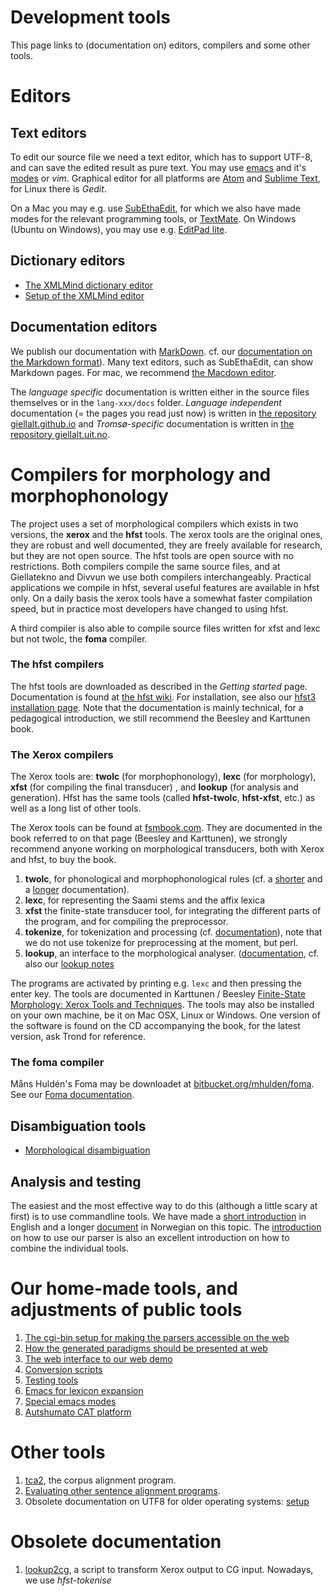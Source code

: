 Development tools
=================

This page links to (documentation on) editors, compilers and some other tools.

Editors
=======

Text editors
------------

To edit our source file we need a text editor, which has to support
UTF-8, and can save the edited result as pure text. You may use
[emacs](docu-emacs.html) and it's [modes](docu-emacs-modes.html) or *vim*. Graphical editor for all platforms are [Atom](https://atom.io/) and [Sublime Text](https://www.sublimetext.com/), for Linux there is *Gedit*.

On a Mac you may e.g. use [SubEthaEdit](subethaedit.html), for which we also
have made modes for the relevant programming tools, or [TextMate](https://macromates.com/).  On Windows (Ubuntu on Windows), you may use e.g. [EditPad lite](https://www.editpadlite.com/). 

Dictionary editors
------------------

- [The XMLMind dictionary editor](../infra/editing_dicts_w_XXE.md)
- [Setup of the XMLMind editor](xmlmind-dictsetup.md)


Documentation editors
---------------------

We publish our documentation with [MarkDown](https://www.markdownguide.org/). cf. our [documentation on the Markdown format](Markdown.html)). Many text editors, such as SubEthaEdit, can show Markdown pages. For mac, we recommend [the Macdown editor](https://macdown.uranusjr.com/).

The *language specific* documentation is written either in the source files themselves or in the `lang-xxx/docs` folder. *Language independent* documentation (= the pages you read just now) is written in [the repository giellalt.github.io](https://github.com/giellalt/giellalt.github.io) and *Tromsø-specific* documentation is written in [the repository giellalt.uit.no](https://github.com/divvungiellatekno/giellalt.uit.no).


Compilers for morphology and morphophonology
===========================================

The project uses a set of morphological compilers which exists in two
versions, the **xerox** and the **hfst** tools. The xerox tools are the
original ones, they are robust and well documented, they are freely
available for research, but they are not open source. The hfst tools are
open source with no restrictions. Both compilers compile the same source
files, and at Giellatekno and Divvun we use both compilers
interchangeably. Practical applications we compile in hfst,
several useful features are available in hfst only. On a daily basis the
xerox tools have a somewhat faster compilation speed, but in practice most developers have changed to using hfst.

A third compiler is also able to compile source files written for xfst
and lexc but not twolc, the **foma** compiler.


### The hfst compilers

The hfst tools are downloaded as described in the *Getting started* page.
Documentation is found at [the hfst
wiki](https://github.com/hfst/hfst/wiki). For
installation, see also our [hfst3 installation
page](../infra/compiling_HFST3.html). Note that the documentation is
mainly technical, for a pedagogical introduction, we still recommend the
Beesley and Karttunen book.


### The Xerox compilers

The Xerox tools are: **twolc** (for morphophonology), **lexc** (for
morphology), **xfst** (for compiling the final transducer) , and
**lookup** (for analysis and generation). Hfst has the same tools
(called **hfst-twolc**, **hfst-xfst**, etc.) as well as a long list of
other tools.

The Xerox tools can be found at [fsmbook.com](http://www.fsmbook.com).
They are documented in the book referred to on that page (Beesley and
Karttunen), we strongly recommend anyone working on morphological
transducers, both with Xerox and hfst, to buy the book.

1.  **twolc**, for phonological and morphophonological rules (cf. a
    [shorter](http://staff.um.edu.mt/mros1/nlp/fsa/twolc92.html) and a
    [longer](http://www.stanford.edu/~laurik/.book2software/twolc.pdf)
    documentation).
2.  **lexc**, for representing the Saami stems and the affix lexica
3.  **xfst** the finite-state transducer tool, for integrating the
    different parts of the program, and for compiling the preprocessor.
4.  **tokenize**, for tokenization and processing (cf.
    [documentation](http://www.cis.upenn.edu/~cis639/docs/tokenize.html)),
    note that we do not use tokenize for preprocessing at the moment,
    but perl.
5.  **lookup**, an interface to the morphological analyser.
    ([documentation](http://www.cis.upenn.edu/~cis639/docs/lookup.html),
    cf. also our [lookup notes](docu-lookup.html)

The programs are activated by printing e.g. `lexc` and then pressing the
enter key. The tools are documented in Karttunen / Beesley [Finite-State
Morphology: Xerox Tools and Techniques](http://www.fsmbook.com). The
tools may also be installed on your own machine, be it on Mac OSX, Linux
or Windows. One version of the software is found on the CD accompanying
the book, for the latest version, ask Trond for reference.

### The foma compiler

Måns Huldén's Foma may be downloadet at
[bitbucket.org/mhulden/foma](https://bitbucket.org/mhulden/foma). See
our [Foma documentation](FomaDocumentation.html).


Disambiguation tools
--------------------

-  [Morphological disambiguation](../ling/docu-disambiguation.html)


Analysis and testing
--------------------

The easiest and the most effective way to do this (although a little
scary at first) is to use commandline tools. We have made a [short
introduction](docu-unix.html) in English and a longer
[document](docu-unix-nno.html) in Norwegian on this topic. The
[introduction](docu-sme-manual.html) on how to use our parser is also an
excellent introduction on how to combine the individual tools.


Our home-made tools, and adjustments of public tools
====================================================

1.  [The cgi-bin setup for making the parsers accessible on the
    web](../infra/docu-cgi-bin.html)
2.  [How the generated paradigms should be presented at
    web](../infra/web/ParadigmPresentation.html)
3.  [The web interface to our web demo](../infra/docu-webinterface.html)
4.  [Conversion scripts](docu-conversionscripts.html)
5.  [Testing tools](../ling/docu-testing.html)
6.  [Emacs for lexicon expansion](docu-tools-emacs.html)
7.  [Special emacs modes](docu-emacs-modes.html)
8.  [Autshumato CAT platform](autshumato.html)

Other tools
===========

1.  [tca2](/tools/tca2.html), the corpus alignment program.
2.  [Evaluating other sentence alignment programs](salignment.html).
3.  Obsolete documentation on UTF8 for older operating systems:
    [setup](utf-8-setup.html)
    
    
Obsolete documentation
======================

1.  [lookup2cg](docu-lookup2cg.html), a script to transform Xerox output
    to CG input. Nowadays, we use *hfst-tokenise*

